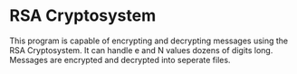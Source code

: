 # RSA Cryptosystem
This program is capable of encrypting and decrypting messages using the RSA Cryptosystem. It can handle e and N values dozens of digits long. Messages are encrypted and decrypted into seperate files.
